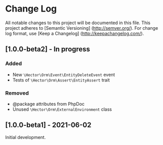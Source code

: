 # Change Log

All notable changes to this project will be documented in this file. This project adheres
to [Semantic Versioning] (http://semver.org/). For change log format,
use [Keep a Changelog] (http://keepachangelog.com/).

## [1.0.0-beta2] - In progress

### Added

- New `\Hector\Orm\Event\EntityDeleteEvent` event
- Tests of `\Hector\Orm\Assert\EntityAssert` trait

### Removed

- @package attributes from PhpDoc
- Unused `\Hector\Orm\ExternalEnvironment` class

## [1.0.0-beta1] - 2021-06-02

Initial development.